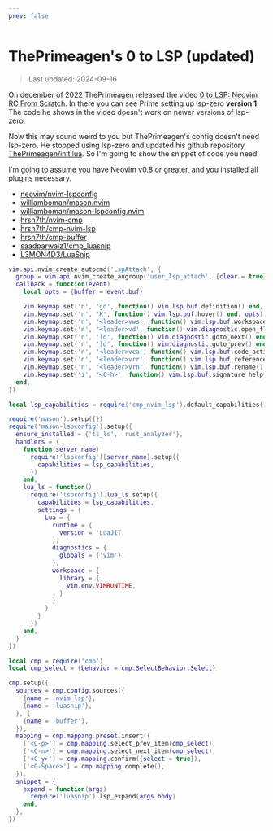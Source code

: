```yaml
---
prev: false
---
```


# ThePrimeagen's 0 to LSP (updated)

> Last updated: 2024-09-16

On december of 2022 ThePrimeagen released the video [0 to LSP: Neovim RC From Scratch](https://www.youtube.com/watch?v=w7i4amO_zaE). In there you can see Prime setting up lsp-zero **version 1**. The code he shows in the video doesn't work on newer versions of lsp-zero.

Now this may sound weird to you but ThePrimeagen's config doesn't need lsp-zero. He stopped using lsp-zero and updated his github repository [ThePrimeagen/init.lua](https://github.com/ThePrimeagen/init.lua). So I'm going to show the snippet of code you need.

I'm going to assume you have Neovim v0.8 or greater, and you installed all plugins necessary.

* [neovim/nvim-lspconfig](https://github.com/neovim/nvim-lspconfig)
* [williamboman/mason.nvim](https://github.com/williamboman/mason.nvim)
* [williamboman/mason-lspconfig.nvim](https://github.com/williamboman/mason-lspconfig.nvim)
* [hrsh7th/nvim-cmp](https://github.com/hrsh7th/nvim-cmp)
* [hrsh7th/cmp-nvim-lsp](https://github.com/hrsh7th/cmp-nvim-lsp)
* [hrsh7th/cmp-buffer](https://github.com/hrsh7th/cmp-buffer)
* [saadparwaiz1/cmp_luasnip](https://github.com/saadparwaiz1/cmp_luasnip)
* [L3MON4D3/LuaSnip](https://github.com/L3MON4D3/LuaSnip)

```lua
vim.api.nvim_create_autocmd('LspAttach', {
  group = vim.api.nvim_create_augroup('user_lsp_attach', {clear = true}),
  callback = function(event)
    local opts = {buffer = event.buf}

    vim.keymap.set('n', 'gd', function() vim.lsp.buf.definition() end, opts)
    vim.keymap.set('n', 'K', function() vim.lsp.buf.hover() end, opts)
    vim.keymap.set('n', '<leader>vws', function() vim.lsp.buf.workspace_symbol() end, opts)
    vim.keymap.set('n', '<leader>vd', function() vim.diagnostic.open_float() end, opts)
    vim.keymap.set('n', '[d', function() vim.diagnostic.goto_next() end, opts)
    vim.keymap.set('n', ']d', function() vim.diagnostic.goto_prev() end, opts)
    vim.keymap.set('n', '<leader>vca', function() vim.lsp.buf.code_action() end, opts)
    vim.keymap.set('n', '<leader>vrr', function() vim.lsp.buf.references() end, opts)
    vim.keymap.set('n', '<leader>vrn', function() vim.lsp.buf.rename() end, opts)
    vim.keymap.set('i', '<C-h>', function() vim.lsp.buf.signature_help() end, opts)
  end,
})

local lsp_capabilities = require('cmp_nvim_lsp').default_capabilities()

require('mason').setup({})
require('mason-lspconfig').setup({
  ensure_installed = {'ts_ls', 'rust_analyzer'},
  handlers = {
    function(server_name)
      require('lspconfig')[server_name].setup({
        capabilities = lsp_capabilities,
      })
    end,
    lua_ls = function()
      require('lspconfig').lua_ls.setup({
        capabilities = lsp_capabilities,
        settings = {
          Lua = {
            runtime = {
              version = 'LuaJIT'
            },
            diagnostics = {
              globals = {'vim'},
            },
            workspace = {
              library = {
                vim.env.VIMRUNTIME,
              }
            }
          }
        }
      })
    end,
  }
})

local cmp = require('cmp')
local cmp_select = {behavior = cmp.SelectBehavior.Select}

cmp.setup({
  sources = cmp.config.sources({
    {name = 'nvim_lsp'},  
    {name = 'luasnip'},  
  }, {
    {name = 'buffer'},
  }),
  mapping = cmp.mapping.preset.insert({
    ['<C-p>'] = cmp.mapping.select_prev_item(cmp_select),
    ['<C-n>'] = cmp.mapping.select_next_item(cmp_select),
    ['<C-y>'] = cmp.mapping.confirm({select = true}),
    ['<C-Space>'] = cmp.mapping.complete(),
  }),
  snippet = {
    expand = function(args)
      require('luasnip').lsp_expand(args.body)
    end,
  },
})
```

